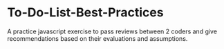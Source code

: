 # To-Do-List-Best-Practices

A practice javascript exercise to pass reviews between 2 coders and give recommendations based on their evaluations and assumptions.